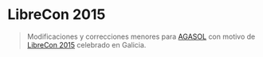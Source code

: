 # LibreCon 2015
>Modificaciones y correcciones menores para [AGASOL](http://www.agasol.gal) con motivo de [LibreCon 2015](http://galicia2015.librecon.io) celebrado en Galicia.
